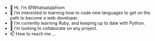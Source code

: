 - 👋 Hi, I’m @Whatsatajahism
- 👀 I’m interested in learning how to code new languages to get on the path to become a web developer.
- 🌱 I’m currently learning Ruby, and keeping up to date with Python.
- 💞️ I’m looking to collaborate on any project.
- 📫 How to reach me ...

<!---
Whatsatajahism/Whatsatajahism is a ✨ special ✨ repository because its `README.md` (this file) appears on your GitHub profile.
You can click the Preview link to take a look at your changes.
--->
